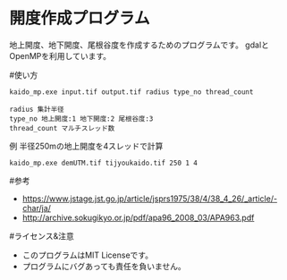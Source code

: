 開度作成プログラム
=====
地上開度、地下開度、尾根谷度を作成するためのプログラムです。
gdalとOpenMPを利用しています。

#使い方
```
kaido_mp.exe input.tif output.tif radius type_no thread_count

radius 集計半径
type_no 地上開度:1 地下開度:2 尾根谷度:3
thread_count マルチスレッド数
```


例 半径250mの地上開度を4スレッドで計算

```
kaido_mp.exe demUTM.tif tijyoukaido.tif 250 1 4
```

#参考
- https://www.jstage.jst.go.jp/article/jsprs1975/38/4/38_4_26/_article/-char/ja/
- http://archive.sokugikyo.or.jp/pdf/apa96_2008_03/APA963.pdf

#ライセンス&注意

- このプログラムはMIT Licenseです。
- プログラムにバグあっても責任を負いません。
